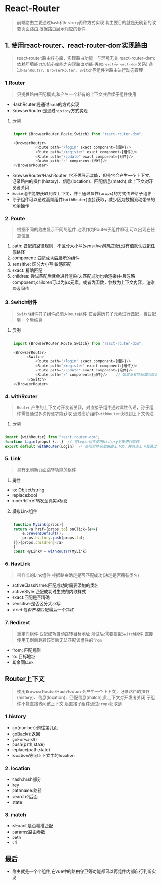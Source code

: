 # React-Router

> 前端路由主要通过`hash`和`history`两种方式实现
> 其主要目的就是无刷新的改变页面路由,根据路由展示相应的组件

## 1. 使用react-router、react-router-dom实现路由

> react-router:路由核心库，实现路由功能，与环境无关
> react-router-dom: 依赖环境能力加核心库能力实现路由功能(类似`react`与`react-dom`关系)
> 通过`HashRouter`、`BrowserRouter`、`Switch`等组件对路由进行动态管理

### 1.Router

> 只提供路由匹配模式,和产生一个私有的上下文共后续子组件使用

- HashRouter:是通过`hash`的方式实现
- BrowserRouter:是通过`history`方式实现 

1. 示例

```js

    import {BrowserRouter,Route,Switch} from "react-router-dom";

    <BrowserRouter>
              <Route path="/login" exact component={组件}/>
              <Route path="/register" exact component={组件}/>
              <Route path="/update" exact component={组件}/>
              <Route path="/" component={组件}/>
    </BrowserRouter>

```
- BrowserRouter/HashRouter: 它不做展示功能，但是它会产生一个上下文，记录路由的操作(history)、信息(location)、匹配信息(match),此上下文对开发者关闭
- `Route`组件能够获取到该上下文，并且通过属性(props)的方式传递给子组件
- 孙子组件可以通过高阶组件(`withRouter`)直接获取，减少因为数据流动带来的冗余操作

### 2. Route

> 根据不同的路由显示不同的组件
> 必须作为Router子组件即可,可以出现在任意位置

1. path: 匹配的路径规则，不区分大小写(*sensitive精确匹配*),没有值默认匹配任意路径
2. component: 匹配成功后展示的组件
3. sensitive:  区分大小写,敏感匹配
4. exact:   精确匹配
5. children: 尝试匹配后就会进行渲染(未匹配成功也会渲染)并且忽略component,children可以为jsx元素，或者为函数，参数为上下文内容，渲染其返回值 

### 3. Switch组件

> `Switch`组件其子组件必须为`Route`组件
> 它会遍历其子元素进行匹配，当匹配到一个后结束

1. 示例

```js

    import {BrowserRouter,Route,Switch} from "react-router-dom";

    <BrowserRouter>
          <Switch>
              <Route path="/login" exact component={组件}/>
              <Route path="/register" exact component={组件}/>
              <Route path="/update" exact component={组件}/>
              <Route path="/" component={组件}/>    // 如果没有匹配成功就显示该组件
          </Switch>
    </BrowserRouter>

```

### 4. withRouter

> `Router` 产生的上下文对开发者关闭，对直接子组件通过属性传递，孙子组件需要通过多次传递才能获取
> 通过高阶组件`withRouter`获取到上下文传递

1. 示例

```js

import {withRouter} from "react-router-dom";
function Login(props) {...}  // 在Login组件使用history对象进行跳转
export default withRouter(Login)  // 高阶组件获取路由上下文，并将该上下文通过属性传递

```

### 5. Link

> 具有无刷新页面跳转功能的组件

1. 属性

- to: Object/string
- replace:bool
- innerRef:ref转发至真实a标签


2. 模拟Link组件

```js

    function MyLink(props){
    return <a href={props.to} onClick={e=>{
        e.preventDefault();
        props.history.push(props.to);
    }}>{props.children}</a>
    }
    const MyLinkW = withRouter(MyLink)

```

### 6. NavLink

> 带样式的Link组件
> 根据路由确定是否匹配成功(决定是否拥有类名)

- activeClassName:匹配成功时需要添加的类名
- activeStyle:匹配成功时生效的内联样式
- exact:匹配是否精确
- sensitive:是否区分大小写
- strict:是否严格匹配最后一个斜杠

### 7. Redirect

> 重定向组件:匹配成功自动跳转目标地址
> 测试后:需要搭配`Switch`组件,直接使用无刷新跳转该页后无法匹配该组件的`from`

- from: 匹配规则
- to: 目标地址
- 其余同`Link`


## Router上下文

> 使用BrowserRouter/HashRouter: 会产生一个上下文，记录路由的操作(history)、信息(location)、匹配信息(match),此上下文对开发者关闭
> 子组件不能直接访问该上下文,起直接子组件通过`props`获取到

### 1.history

- go(number):前往第几页
- goBack():返回
- goForward()
- push(path,state)
- replace(path,state)
- location:等同上下文中的location


### 2. location

- hash:hash部分
- key
- pathname:路径
- search:`?`后面
- state

### 3. match

- isExact:是否精准匹配
- params:路由参数
- path
- url

## 最后

- 路由就是一个个组件,在vue中的路由守卫等功能都可以再组件内部自行判断实现